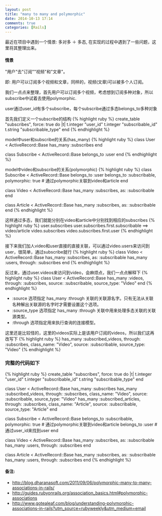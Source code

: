 ```yaml
---
layout: post
title: "many to many and polymorphic"
date: 2014-10-13 17:14
comments: true
categories: [Rails]
---
```


最近在项目中遇到一个情景: 多对多 ＋ 多态, 在实现的过程中遇到了一些问题，这里将其整理出来。

#### 情景
"用户"去"订阅""视频"和"文章"。

即: 用户可以订阅多个视频和文章，同样的，视频(文章)可以被多个人订阅。

我们一点点来整理，首先用户可以订阅多个视频，考虑想到订阅多种对象，所以subscribe中试着去使用polymorphic.

user通过user_id有多个subscribe，每个subscribe通过多态belongs_to多种对象

首先我们定义一个subscribe的结构
{% highlight ruby %}
create_table "subscribes", force: true do |t|
  t.integer  "user_id"
  t.integer  "subscribable_id"
  t.string   "subscribable_type"
end
{% endhighlight %}

model中user和subscribe的关系(has_many)
{% highlight ruby %}
class User < ActiveRecord::Base
  has_many :subscribes
end

class Subscribe < ActiveRecord::Base
  belongs_to :user
end
{% endhighlight %}

model中video和subscribe的关系(polymorphic)
{% highlight ruby %}
class Subscribe < ActiveRecord::Base
  belongs_to :user
  belongs_to :subscribable, polymorphic: true     # 通过polymorphic关联到video和article
end

class Video < ActiveRecord::Base
  has_many :subscribes, as: :subscribable
end

class Article < ActiveRecord::Base
  has_many :subscribes, as: :subscribable
end
{% endhighlight %}

这样通过多态，我们就能分别在video和article中分别找到相应的subscribes
{% highlight ruby %}
user.subscribes
user.subscribes.first.subscribable ==> video/article
video.subscribes
video.subscribes.first.user
{% endhighlight %}

接下来我们加人video和user直接的直接关联，可以通过video.users来访问到user，很简单，通过subscribe就行
{% highlight ruby %}
class Video < ActiveRecord::Base
  has_many :subscribes, as: :subscribable
  has_many :users, through: :subscribes
end
{% endhighlight %}

反过来，通过user.videos来访问到video，会麻烦点，我们一点点解释下
{% highlight ruby %}
class User < ActiveRecord::Base
  has_many :videos, through: :subscribes, source: :subscribable, source_type: "Video"
end
{% endhighlight %}

* :source 选项指定 has_many :through 关联的关联源名字。只有无法从关联名种解出关联源的名字时才需要设置这个选项。
* :source_type 选项指定 has_many :through 关联中用来处理多态关联的关联源类型。
* :through 选项指定用来执行查询的连接模型。

这里还是比较怪的，这里的videos实际上是该用户订阅的videos，所以我们这再改写下
{% highlight ruby %}
has_many :subscribed_videos, through: :subscribes, class_name: "Video", source: :subscribable, source_type: "Video"
{% endhighlight %}

### 完整的代码如下
{% highlight ruby %}
create_table "subscribes", force: true do |t|
  t.integer  "user_id"
  t.integer  "subscribable_id"
  t.string   "subscribable_type"
end

class User < ActiveRecord::Base
  has_many :subscribes
  has_many :subscribed_videos, through: :subscribes, class_name: "Video", source: :subscribable, source_type: "Video"
  has_many :subscribed_articles, through: :subscribes, class_name: "Article", source: :subscribable, source_type: "Article"
end

class Subscribe < ActiveRecord::Base
  belongs_to :subscribable, polymorphic: true     # 通过polymorphic关联到video和article
  belongs_to :user                                # 通过user_id来找到user
end

class Video < ActiveRecord::Base
  has_many :subscribes, as: :subscribable
  has_many :users, through: :subscribes
end

class Article < ActiveRecord::Base
  has_many :subscribes, as: :subscribable
  has_many :users, through: :subscribes
end
{% endhighlight %}


#### 备注:
* http://blog.dharanasoft.com/2011/09/06/polymorphic-many-to-many-associations-in-rails/
* http://guides.rubyonrails.org/association_basics.html#polymorphic-associations
* http://www.gotealeaf.com/blog/understanding-polymorphic-associations-in-rails?utm_source=rubyweekly&utm_medium=email
